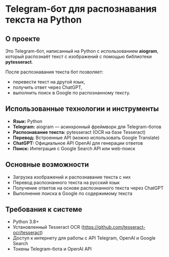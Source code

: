 # Telegram-бот для распознавания текста на Python

## О проекте

Это Telegram-бот, написанный на Python с использованием **aiogram**, который распознаёт текст с изображений с помощью библиотеки **pytesseract**.  

После распознавания текста бот позволяет:  
- перевести текст на другой язык,  
- получить ответ через ChatGPT,  
- выполнить поиск в Google по распознанному тексту.

## Использованные технологии и инструменты

- **Язык:** Python  
- **Telegram:** aiogram — асинхронный фреймворк для Telegram-ботов  
- **Распознавание текста:** pytesseract (OCR на базе Tesseract)  
- **Перевод:** Встроенные API (можно использовать Google Translate)  
- **ChatGPT:** Официальное API OpenAI для генерации ответов  
- **Поиск:** Интеграция с Google Search API или web-поиск  

## Основные возможности

- Загрузка изображений и распознавание текста с них  
- Перевод распознанного текста на русский язык  
- Получение ответов на основе распознанного текста через ChatGPT  
- Выполнение поиска в Google по содержимому текста

## Требования к системе

- Python 3.8+  
- Установленный Tesseract OCR (https://github.com/tesseract-ocr/tesseract)  
- Доступ к интернету для работы с API Telegram, OpenAI и Google Search  
- Токены Telegram-бота и OpenAI API
